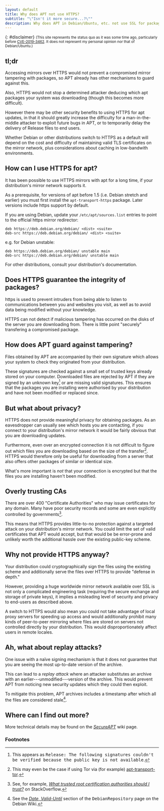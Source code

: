 ```yaml
---
layout: default
title: Why does APT not use HTTPS?
subtitle: "\"Isn't it more secure...?\""
description: Why does APT in Debian/Ubuntu, etc. not use SSL for package downloads?
---
```

{: #disclaimer}
<small>
(This site represents the status quo as it was some time ago,
particularly before [CVE-2019-3462](https://lists.debian.org/debian-security-announce/2019/msg00010.html). It does not represent my personal opinion nor that of Debian/Ubuntu.)
</small>

## tl;dr

Accessing mirrors over HTTPS would not prevent a compromised mirror
tampering with packages, so APT already has other mechanisms to guard
against this.

Also, HTTPS would not stop a determined attacker deducing which apt
packages your system was downloading (though this becomes more
difficult).

However there may be other security benefits to using HTTPS for apt
updates, in that it should greatly increase the difficulty for a
man-in-the-middle attacker to exploit future bugs in APT, or to
temporarily delay the delivery of Release files to end users.

Whether Debian or other distributions switch to HTTPS as a default
will depend on the cost and difficulty of maintaining valid TLS
certificates on the mirror network, plus considerations about caching
in low-bandwith environments.

## How can I use HTTPS for apt?

It has been possible to use HTTPS mirrors with apt for a long time, if
your distribution's mirror network supports it.

As a prerequisite, for versions of apt before 1.5 (i.e. Debian stretch
and earlier) you must first install the
<code>apt-transport-https</code> package.  Later versions include
https support by default.

If you are using Debian, update your
<code>/etc/apt/sources.list</code> entries to point to the official
https mirror redirector:

    deb https://deb.debian.org/debian/ <dist> <suite>
    deb-src https://deb.debian.org/debian/ <dist> <suite>

e.g. for Debian unstable:

    deb https://deb.debian.org/debian/ unstable main
    deb-src https://deb.debian.org/debian/ unstable main

For other distributions, consult your distribution's documentation.

## Does HTTPS guarantee the integrity of packages?

https is used to prevent intruders from being able to listen to
communications between you and websites you visit, as well as to avoid
data being modified without your knowledge.

HTTPS can not detect if malicious tampering has occurred on the disks
of the server you are downloading from. There is little point
"securely" transfering a compromised package.

## How does APT guard against tampering?

Files obtained by APT are accompanied by their own signature which
allows your system to check they originated from your distribution.

These signatures are checked against a small set of trusted keys
already stored on your computer. Downloaded files are rejected by APT
if they are signed by an unknown key[^apt-unknown-key] or are missing
valid signatures. This ensures that the packages you are installing
were authorised by your distribution and have not been modified or
replaced since.

## But what about privacy?

HTTPS does not provide meaningful privacy for obtaining packages.  As
an eavesdropper can usually see which hosts you are contacting, if you
connect to your distribution's mirror network it would be fairly
obvious that you are downloading updates.

Furthermore, even over an encrypted connection it is not difficult to
figure out which files you are downloading based on the size of the
transfer[^tor]. HTTPS would therefore only be useful for downloading
from a server that also offers other packages of similar or identical
size.

What's more important is _not_ that your connection is
encrypted but that the files you are installing haven't been modified.

## Overly trusting CAs

There are over 400 "Certificate Authorities" who may issue
certificates for any domain. Many have poor security records and some
are even explicitly controlled by governments[^ca].

This means that HTTPS provides little-to-no protection against a
targeted attack on your distribution's mirror network. You could limit
the set of valid certificates that APT would accept, but that would be
be error-prone and unlikely worth the additional hassle over the
existing public-key scheme.

## Why not provide HTTPS anyway?

Your distribution could cryptographically sign the files using the
existing scheme and additionally serve the files over HTTPS to
provide "defense in depth."

However, providing a huge worldwide mirror network available over
SSL is not only a complicated engineering task (requiring the
secure exchange and storage of private keys), it implies a
misleading level of security and privacy to end-users as described
above.

A switch to HTTPS would also mean you could not take advantage of
local proxy servers for speeding up access and would additionally
prohibit many kinds of peer-to-peer mirroring where files are
stored on servers not controlled directly by your distribution.
This would disproportionately affect users in remote locales.

## Ah, what about replay attacks?

One issue with a naïve signing mechanism is that it does not guarantee
that you are seeing the most up-to-date version of the archive.

This can lead to a _replay attack_ where an attacker substitutes an
archive with an earlier---unmodified---version of the archive. This
would prevent APT from noticing new security updates which they could
then exploit.

To mitigate this problem, APT archives includes a timestamp after
which all the files are considered stale[^valid-until].

## Where can I find out more?

More technical details may be found on the
_[SecureAPT](https://wiki.debian.org/SecureApt)_ wiki page.

### Footnotes

[^apt-unknown-key]: This appears as <tt>Release: The following
    signatures couldn't be verified because the public key is not
    available</tt>.

[^tor]: This may even be the case if using Tor via (for example)
    [apt-transport-tor](https://retout.co.uk/blog/2014/07/21/apt-transport-tor).

[^ca]: See, for example, _[What trusted root certification authorities
    should I trust?](https://security.stackexchange.com/questions/53117/what-trusted-root-certification-authorities-should-i-trust)_
    on StackOverflow.

[^valid-until]: See the _[Date,
    Valid-Until](https://wiki.debian.org/DebianRepository/Format#Date.2C_Valid-Until)_
    section of the <tt>DebianRepository</tt> page on the Debian Wiki.
